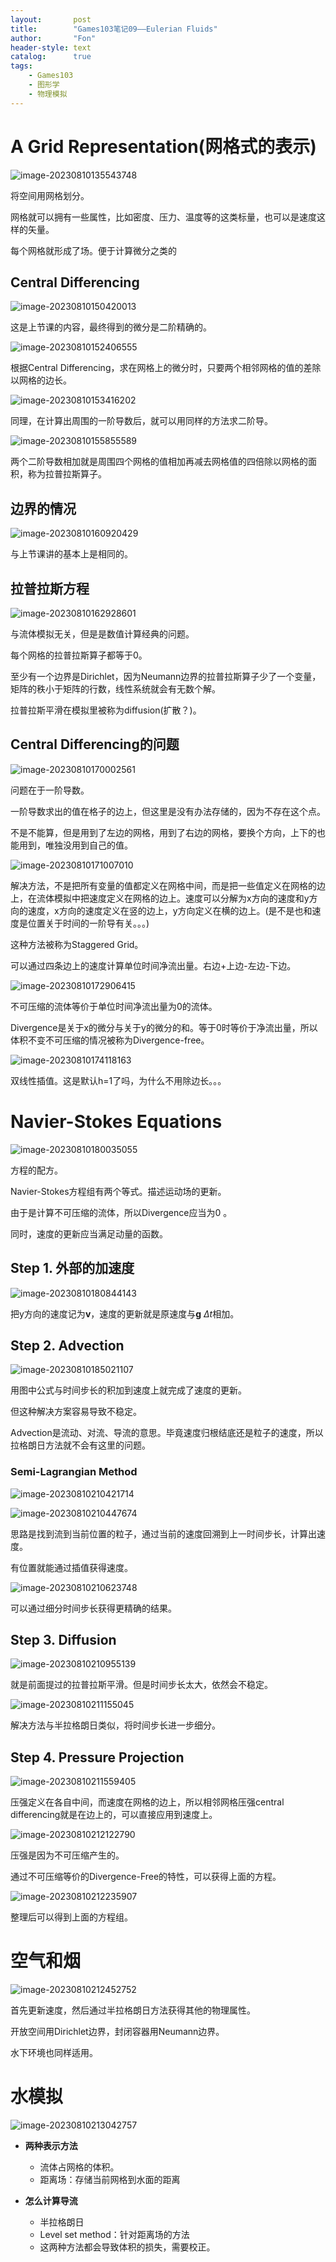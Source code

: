 ```yaml
---
layout:       post
title:        "Games103笔记09——Eulerian Fluids"
author:       "Fon"
header-style: text
catalog:      true
tags:
    - Games103
    - 图形学
    - 物理模拟
---
```




# A Grid Representation(网格式的表示)

![image-20230810135543748](https://raw.githubusercontent.com/achmli/achmli.github.io/master/img/Games103/09/image-20230810135543748.png)

将空间用网格划分。

网格就可以拥有一些属性，比如密度、压力、温度等的这类标量，也可以是速度这样的矢量。

每个网格就形成了场。便于计算微分之类的

## Central Differencing

![image-20230810150420013](https://raw.githubusercontent.com/achmli/achmli.github.io/master/img/Games103/09/image-20230810150420013.png)

这是上节课的内容，最终得到的微分是二阶精确的。

![image-20230810152406555](https://raw.githubusercontent.com/achmli/achmli.github.io/master/img/Games103/09/image-20230810152406555.png)

根据Central Differencing，求在网格上的微分时，只要两个相邻网格的值的差除以网格的边长。

![image-20230810153416202](https://raw.githubusercontent.com/achmli/achmli.github.io/master/img/Games103/09/image-20230810153416202.png)

同理，在计算出周围的一阶导数后，就可以用同样的方法求二阶导。

![image-20230810155855589](https://raw.githubusercontent.com/achmli/achmli.github.io/master/img/Games103/09/image-20230810155855589.png)

两个二阶导数相加就是周围四个网格的值相加再减去网格值的四倍除以网格的面积，称为拉普拉斯算子。

## 边界的情况

![image-20230810160920429](https://raw.githubusercontent.com/achmli/achmli.github.io/master/img/Games103/09/image-20230810160920429.png)

与上节课讲的基本上是相同的。

## 拉普拉斯方程

![image-20230810162928601](https://raw.githubusercontent.com/achmli/achmli.github.io/master/img/Games103/09/image-20230810162928601.png)

与流体模拟无关，但是是数值计算经典的问题。

每个网格的拉普拉斯算子都等于0。

至少有一个边界是Dirichlet，因为Neumann边界的拉普拉斯算子少了一个变量，矩阵的秩小于矩阵的行数，线性系统就会有无数个解。

拉普拉斯平滑在模拟里被称为diffusion(扩散？)。

## Central Differencing的问题

![image-20230810170002561](https://raw.githubusercontent.com/achmli/achmli.github.io/master/img/Games103/09/image-20230810170002561.png)

问题在于一阶导数。

一阶导数求出的值在格子的边上，但这里是没有办法存储的，因为不存在这个点。

不是不能算，但是用到了左边的网格，用到了右边的网格，要换个方向，上下的也能用到，唯独没用到自己的值。

![image-20230810171007010](https://raw.githubusercontent.com/achmli/achmli.github.io/master/img/Games103/09/image-20230810171007010.png)

解决方法，不是把所有变量的值都定义在网格中间，而是把一些值定义在网格的边上，在流体模拟中把速度定义在网格的边上。速度可以分解为x方向的速度和y方向的速度，x方向的速度定义在竖的边上，y方向定义在横的边上。(是不是也和速度是位置关于时间的一阶导有关。。。)

这种方法被称为Staggered Grid。

可以通过四条边上的速度计算单位时间净流出量。右边+上边-左边-下边。

![image-20230810172906415](https://raw.githubusercontent.com/achmli/achmli.github.io/master/img/Games103/09/image-20230810172906415.png)

不可压缩的流体等价于单位时间净流出量为0的流体。

Divergence是关于x的微分与关于y的微分的和。等于0时等价于净流出量，所以体积不变不可压缩的情况被称为Divergence-free。

![image-20230810174118163](https://raw.githubusercontent.com/achmli/achmli.github.io/master/img/Games103/09/image-20230810174118163.png)

双线性插值。这是默认h=1了吗，为什么不用除边长。。。

# Navier-Stokes Equations

![image-20230810180035055](https://raw.githubusercontent.com/achmli/achmli.github.io/master/img/Games103/09/image-20230810180035055.png)

方程的配方。

Navier-Stokes方程组有两个等式。描述运动场的更新。

由于是计算不可压缩的流体，所以Divergence应当为0 。

同时，速度的更新应当满足动量的函数。

## Step 1. 外部的加速度

![image-20230810180844143](https://raw.githubusercontent.com/achmli/achmli.github.io/master/img/Games103/09/image-20230810180844143.png)

把y方向的速度记为<strong>v</strong>，速度的更新就是原速度与<strong>g</strong> <em>Δt</em>相加。

## Step 2. Advection

![image-20230810185021107](https://raw.githubusercontent.com/achmli/achmli.github.io/master/img/Games103/09/image-20230810185021107.png)

用图中公式与时间步长的积加到速度上就完成了速度的更新。

但这种解决方案容易导致不稳定。

Advection是流动、对流、导流的意思。毕竟速度归根结底还是粒子的速度，所以拉格朗日方法就不会有这里的问题。

### Semi-Lagrangian Method

![image-20230810210421714](https://raw.githubusercontent.com/achmli/achmli.github.io/master/img/Games103/09/image-20230810210421714.png)

![image-20230810210447674](https://raw.githubusercontent.com/achmli/achmli.github.io/master/img/Games103/09/image-20230810210447674.png)

思路是找到流到当前位置的粒子，通过当前的速度回溯到上一时间步长，计算出速度。

有位置就能通过插值获得速度。

![image-20230810210623748](https://raw.githubusercontent.com/achmli/achmli.github.io/master/img/Games103/09/image-20230810210623748.png)

可以通过细分时间步长获得更精确的结果。

## Step 3. Diffusion

![image-20230810210955139](https://raw.githubusercontent.com/achmli/achmli.github.io/master/img/Games103/09/image-20230810210955139.png)

就是前面提过的拉普拉斯平滑。但是时间步长太大，依然会不稳定。

![image-20230810211155045](https://raw.githubusercontent.com/achmli/achmli.github.io/master/img/Games103/09/image-20230810211155045.png)

解决方法与半拉格朗日类似，将时间步长进一步细分。

## Step 4. Pressure Projection

![image-20230810211559405](https://raw.githubusercontent.com/achmli/achmli.github.io/master/img/Games103/09/image-20230810211559405.png)

压强定义在各自中间，而速度在网格的边上，所以相邻网格压强central differencing就是在边上的，可以直接应用到速度上。

![image-20230810212122790](https://raw.githubusercontent.com/achmli/achmli.github.io/master/img/Games103/09/image-20230810212122790.png)

压强是因为不可压缩产生的。

通过不可压缩等价的Divergence-Free的特性，可以获得上面的方程。

![image-20230810212235907](https://raw.githubusercontent.com/achmli/achmli.github.io/master/img/Games103/09/image-20230810212235907.png)

整理后可以得到上面的方程组。

# 空气和烟

![image-20230810212452752](https://raw.githubusercontent.com/achmli/achmli.github.io/master/img/Games103/09/image-20230810212452752.png)

首先更新速度，然后通过半拉格朗日方法获得其他的物理属性。

开放空间用Dirichlet边界，封闭容器用Neumann边界。

水下环境也同样适用。

# 水模拟

![image-20230810213042757](https://raw.githubusercontent.com/achmli/achmli.github.io/master/img/Games103/09/image-20230810213042757.png)

+ <strong>两种表示方法</strong>
  + 流体占网格的体积。
  + 距离场：存储当前网格到水面的距离

+ <strong>怎么计算导流</strong>
  + 半拉格朗日
  + Level set method：针对距离场的方法
  + 这两种方法都会导致体积的损失，需要校正。

